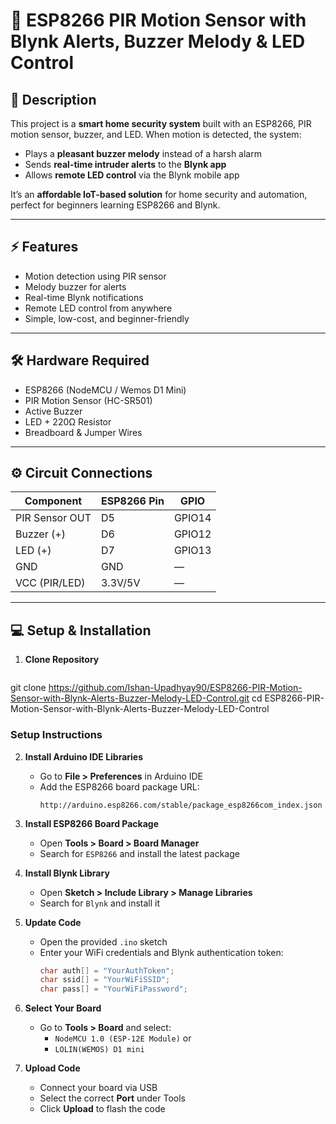 # 🔔 ESP8266 PIR Motion Sensor with Blynk Alerts, Buzzer Melody & LED Control  

## 📝 Description  
This project is a **smart home security system** built with an ESP8266, PIR motion sensor, buzzer, and LED. When motion is detected, the system:  
- Plays a **pleasant buzzer melody** instead of a harsh alarm  
- Sends **real-time intruder alerts** to the **Blynk app**  
- Allows **remote LED control** via the Blynk mobile app  

It’s an **affordable IoT-based solution** for home security and automation, perfect for beginners learning ESP8266 and Blynk.  

---

## ⚡ Features  
- Motion detection using PIR sensor  
- Melody buzzer for alerts  
- Real-time Blynk notifications  
- Remote LED control from anywhere  
- Simple, low-cost, and beginner-friendly  

---

## 🛠 Hardware Required  
- ESP8266 (NodeMCU / Wemos D1 Mini)  
- PIR Motion Sensor (HC-SR501)  
- Active Buzzer  
- LED + 220Ω Resistor  
- Breadboard & Jumper Wires  

---

## ⚙️ Circuit Connections  

| Component       | ESP8266 Pin | GPIO   |  
|-----------------|-------------|--------|  
| PIR Sensor OUT  | D5          | GPIO14 |  
| Buzzer (+)      | D6          | GPIO12 |  
| LED (+)         | D7          | GPIO13 |  
| GND             | GND         | —      |  
| VCC (PIR/LED)   | 3.3V/5V     | —      |  

---

## 💻 Setup & Installation  

1. **Clone Repository**  
   ```bash
  git clone https://github.com/Ishan-Upadhyay90/ESP8266-PIR-Motion-Sensor-with-Blynk-Alerts-Buzzer-Melody-LED-Control.git
  cd ESP8266-PIR-Motion-Sensor-with-Blynk-Alerts-Buzzer-Melody-LED-Control
### Setup Instructions

2. **Install Arduino IDE Libraries**
   - Go to **File > Preferences** in Arduino IDE
   - Add the ESP8266 board package URL:
     ```
     http://arduino.esp8266.com/stable/package_esp8266com_index.json
     ```

3. **Install ESP8266 Board Package**
   - Open **Tools > Board > Board Manager**
   - Search for `ESP8266` and install the latest package

4. **Install Blynk Library**
   - Open **Sketch > Include Library > Manage Libraries**
   - Search for `Blynk` and install it

5. **Update Code**
   - Open the provided `.ino` sketch
   - Enter your WiFi credentials and Blynk authentication token:
     ```cpp
     char auth[] = "YourAuthToken";
     char ssid[] = "YourWiFiSSID";
     char pass[] = "YourWiFiPassword";
     ```

6. **Select Your Board**
   - Go to **Tools > Board** and select:
     - `NodeMCU 1.0 (ESP-12E Module)` or  
     - `LOLIN(WEMOS) D1 mini`

7. **Upload Code**
   - Connect your board via USB
   - Select the correct **Port** under Tools
   - Click **Upload** to flash the code
